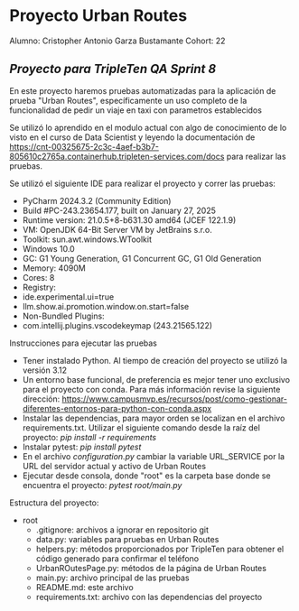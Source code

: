 # Proyecto Urban Routes 

Alumno: Cristopher Antonio Garza Bustamante
Cohort: 22

## _Proyecto para TripleTen QA Sprint 8_

En este proyecto haremos pruebas automatizadas para la aplicación de prueba "Urban Routes", específicamente un uso completo de la funcionalidad de pedir un viaje en taxi con parametros establecidos

Se utilizó lo aprendido en el modulo actual con algo de conocimiento de lo visto en el curso de Data Scientist y leyendo la documentación de https://cnt-00325675-2c3c-4aef-b3b7-805610c2765a.containerhub.tripleten-services.com/docs para realizar las pruebas.

Se utilizó el siguiente IDE para realizar el proyecto y correr las pruebas:
- PyCharm 2024.3.2 (Community Edition)
- Build #PC-243.23654.177, built on January 27, 2025
- Runtime version: 21.0.5+8-b631.30 amd64 (JCEF 122.1.9)
- VM: OpenJDK 64-Bit Server VM by JetBrains s.r.o.
- Toolkit: sun.awt.windows.WToolkit
- Windows 10.0
- GC: G1 Young Generation, G1 Concurrent GC, G1 Old Generation
- Memory: 4090M
- Cores: 8
- Registry:
 - ide.experimental.ui=true
 - llm.show.ai.promotion.window.on.start=false
- Non-Bundled Plugins:
 - com.intellij.plugins.vscodekeymap (243.21565.122)


Instrucciones para ejecutar las pruebas
- Tener instalado Python. Al tiempo de creación del proyecto se utilizó la versión 3.12
- Un entorno base funcional, de preferencia es mejor tener uno exclusivo para el proyecto con conda. Para más información revise la siguiente dirección: https://www.campusmvp.es/recursos/post/como-gestionar-diferentes-entornos-para-python-con-conda.aspx  
- Instalar las dependencias, para mayor orden se localizan en el archivo requirements.txt. Utilizar el siguiente comando desde la raíz del proyecto: *pip install -r requirements*
- Instalar pytest: *pip install pytest*
- En el archivo *configuration.py* cambiar la variable URL_SERVICE por la URL del servidor actual y activo de Urban Routes
- Ejecutar desde consola, donde "root" es la carpeta base donde se encuentra el proyecto: *pytest root/main.py*

Estructura del proyecto:
- root
  - .gitignore: archivos a ignorar en repositorio git
  - data.py: variables para pruebas en Urban Routes
  - helpers.py: métodos proporcionados por TripleTen para obtener el código generado para confirmar el teléfono
  - UrbanROutesPage.py: métodos de la página de Urban Routes
  - main.py: archivo principal de las pruebas  
  - README.md: este archivo
  - requirements.txt: archivo con las dependencias del proyecto
  